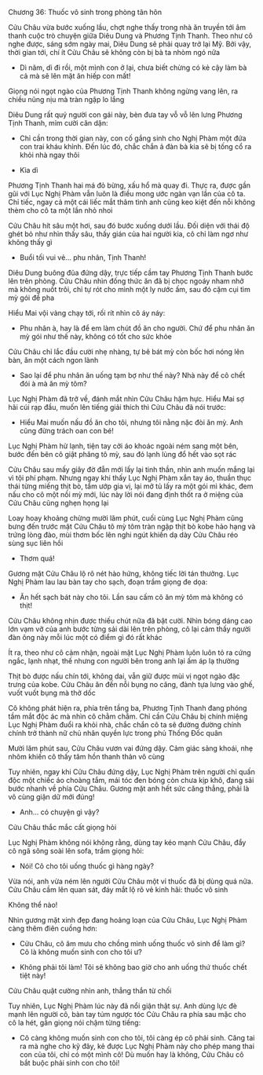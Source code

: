 




Chương 36: Thuốc vô sinh trong phòng tân hôn

Cửu Châu vừa bước xuống lầu, chợt nghe thấy trong nhà ăn truyền tới âm thanh cuộc trò chuyện giữa Diêu Dung và Phương Tịnh Thanh. Theo như cô nghe được, sáng sớm ngày mai, Diêu Dung sẽ phải quay trở lại Mỹ. Bởi vậy, thời gian tới, chí ít Cửu Châu sẽ không còn bị bà ta nhòm ngó nữa

- Dì năm, dì đi rồi, một mình con ở lại, chưa biết chừng có kẻ cậy làm bà cả mà sẽ lên mặt ăn hiếp con mất!

Giọng nói ngọt ngào của Phương Tịnh Thanh không ngừng vang lên, ra chiều nũng nịu mà tràn ngập lo lắng

Diêu Dung rất quý người con gái này, bèn đưa tay vỗ vỗ lên lưng Phương Tịnh Thanh, mỉm cười căn dặn:

- Chỉ cần trong thời gian này, con cố gắng sinh cho Nghị Phàm một đứa con trai kháu khỉnh. Đến lúc đó, chắc chắn ả đàn bà kia sẽ bị tống cổ ra khỏi nhà ngay thôi

- Kìa dì

Phương Tịnh Thanh hai má đỏ bừng, xấu hổ mà quay đi. Thực ra, được gần gũi với Lục Nghị Phàm vẫn luôn là điều mong ước ngàn vạn lần của cô ta. Chỉ tiếc, ngay cả một cái liếc mắt thâm tình anh cũng keo kiệt đến nỗi không thèm cho cô ta một lần nhỏ nhoi

Cửu Châu hít sâu một hơi, sau đó bước xuống dưới lầu. Đối diện với thái độ ghét bỏ như nhìn thấy sâu, thấy gián của hai người kia, cô chỉ làm ngơ như không thấy gì

- Buổi tối vui vẻ... phu nhân, Tịnh Thanh!

Diêu Dung buông đũa đứng dậy, trực tiếp cầm tay Phương Tịnh Thanh bước lên trên phòng. Cửu Châu nhìn đống thức ăn đã bị chọc ngoáy nham nhở mà không nuốt trôi, chỉ tự rót cho mình một ly nước ấm, sau đó cặm cụi tìm mỳ gói để pha

Hiểu Mai vội vàng chạy tới, rối rít nhìn cô áy náy:

- Phu nhân à, hay là để em làm chút đồ ăn cho người. Chứ để phu nhân ăn mỳ gói như thế này, không có tốt cho sức khỏe

Cửu Châu chỉ lắc đầu cười nhẹ nhàng, tự bê bát mỳ còn bốc hơi nóng lên bàn, ăn một cách ngon lành

- Sao lại để phu nhân ăn uống tạm bợ như thế này? Nhà này để cô chết đói à mà ăn mỳ tôm?

Lục Nghị Phàm đã trở về, đánh mắt nhìn Cửu Châu hậm hực. Hiểu Mai sợ hãi cúi rạp đầu, muốn lên tiếng giải thích thì Cửu Châu đã nói trước:

- Hiểu Mai muốn nấu đồ ăn cho tôi, nhưng tôi nằng nặc đòi ăn mỳ. Anh cũng đừng trách oan con bé!

Lục Nghị Phàm hừ lạnh, tiện tay cởi áo khoác ngoài ném sang một bên, bước đến bên cô giật phăng tô mỳ, sau đó lạnh lùng đổ hết vào sọt rác

Cửu Châu sau mấy giây đờ đẫn mới lấy lại tinh thần, nhìn anh muốn mắng lại vì tội phí phạm. Nhưng ngay khi thấy Lục Nghị Phàm xắn tay áo, thuần thục thái từng miếng thịt bò, tẩm ướp gia vị, lại mở tủ lấy ra một gói mì khác, đem nấu cho cô một nồi mỳ mới, lúc này lời nói đang định thốt ra ở miệng của Cửu Châu cũng nghẹn họng lại

Loay hoay khoảng chừng mười lăm phút, cuối cùng Lục Nghị Phàm cũng bưng đến trước mặt Cửu Châu tô mỳ tôm tràn ngập thịt bò kobe hảo hạng và trứng lòng đào, mùi thơm bốc lên nghi ngút khiến dạ dày Cửu Châu réo sùng sục liên hồi

- Thơm quá!

Gương mặt Cửu Châu lộ rõ nét hào hứng, không tiếc lời tán thưởng. Lục Nghị Phàm lau lau bàn tay cho sạch, đoạn trầm giọng đe dọa:

- Ăn hết sạch bát này cho tôi. Lần sau cấm cô ăn mỳ tôm mà không có thịt!

Cửu Châu không nhịn được thiếu chút nữa đã bật cười. Nhìn bóng dáng cao lớn vạm vỡ của anh bước từng sải dài lên trên phòng, cô lại cảm thấy người đàn ông này mỗi lúc một có điểm gì đó rất khác

Ít ra, theo như cô cảm nhận, ngoài mặt Lục Nghị Phàm luôn luôn tỏ ra cứng ngắc, lạnh nhạt, thế nhưng con người bên trong anh lại ấm áp lạ thường

Thịt bò được nấu chín tới, không dai, vẫn giữ được mùi vị ngọt ngào đặc trưng của kobe. Cửu Châu ăn đến nỗi bụng no căng, đành tựa lưng vào ghế, vuốt vuốt bụng mà thở dốc

Cô không phát hiện ra, phía trên tầng ba, Phương Tịnh Thanh đang phóng tầm mắt độc ác mà nhìn cô chằm chằm. Chỉ cần Cửu Châu bị chính miệng Lục Nghị Phàm đuổi ra khỏi nhà, chắc chắn cô ta sẽ đường đường chính chính trở thành nữ chủ nhân quyền lực trong phủ Thống Đốc quân

Mười lăm phút sau, Cửu Châu vươn vai đứng dậy. Cảm giác sảng khoái, nhẹ nhõm khiến cô thấy tâm hồn thanh thản vô cùng

Tuy nhiên, ngay khi Cửu Châu đứng dậy, Lục Nghị Phàm trên người chỉ quấn độc một chiếc áo choàng tắm, mái tóc đen bóng còn chưa kịp khô, đang sải bước nhanh về phía Cửu Châu. Gương mặt anh hết sức căng thẳng, phải là vô cùng giận dữ mới đúng!

- Anh... có chuyện gì vậy?

Cửu Châu thắc mắc cất giọng hỏi

Lục Nghị Phàm không nói không rằng, dùng tay kéo mạnh Cửu Châu, đẩy cô ngã sõng soài lên sofa, trầm giọng hỏi:

- Nói! Cô cho tôi uống thuốc gì hàng ngày?

Vừa nói, anh vừa ném lên người Cửu Châu một vỉ thuốc đã bị dùng quá nửa. Cửu Châu cầm lên quan sát, đáy mắt lộ rõ vẻ kinh hãi: thuốc vô sinh

Không thể nào!

Nhìn gương mặt xinh đẹp đang hoảng loạn của Cửu Châu, Lục Nghị Phàm càng thêm điên cuồng hơn:

- Cửu Châu, cô âm mưu cho chồng mình uống thuốc vô sinh để làm gì? Cô là không muốn sinh con cho tôi ư?

- Không phải tôi làm! Tôi sẽ không bao giờ cho anh uống thứ thuốc chết tiệt này!

Cửu Châu quật cường nhìn anh, thẳng thắn từ chối

Tuy nhiên, Lục Nghị Phàm lúc này đã nổi giận thật sự. Anh dùng lực đè mạnh lên người cô, bàn tay túm ngược tóc Cửu Châu ra phía sau mặc cho cô la hét, gằn giọng nói chậm từng tiếng:

- Cô càng không muốn sinh con cho tôi, tôi càng ép cô phải sinh. Căng tai ra mà nghe cho kỹ đây, kẻ được Lục Nghị Phàm này cho phép mang thai con của tôi, chỉ có một mình cô! Dù muốn hay là không, Cửu Châu cô bắt buộc phải sinh con cho tôi!




